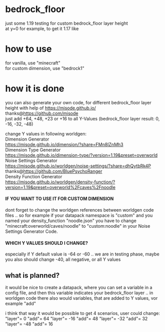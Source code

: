 # bedrock_floor
just some 1.19 testing for custom bedrock_floor layer height  
at y=0 for example, to get it 1.17 like

# how to use
for vanilla, use "minecraft"  
for custom dimension, use "bedrock1"

# how it is done
you can also generate your own code, for different bedrock_floor layer height with help of https://misode.github.io/ thanks@https://github.com/misode  
just add +64, +48, +23 or +16 to all Y-Values (bedrock_floor layer result: 0, -16, -32, -48)

change Y values in following worldgen:  
Dimension Generator  
https://misode.github.io/dimension/?share=FMn8lZnMh3  
Dimension Type Generator  
https://misode.github.io/dimension-type/?version=1.19&preset=overworld  
Noise Settings Generator  
https://misode.github.io/worldgen/noise-settings/?share=dhQytbRk4P thanks@https://github.com/BluePsychoRanger  
Density Function Generator  
https://misode.github.io/worldgen/density-function/?version=1.19&preset=overworld%2Fcaves%2Fnoodle  

#### IF YOU WANT TO USE IT FOR CUSTOM DIMENSION
dont forget to change the worldgen references between worldgen code files .. 
so for example if your datapack namespace is "custom" and you named your density_function "noodle.json" you have to change "minecraft:overworld/caves/noodle" to "custom:noodle" in your Noise Settings Generator Code.

#### WHICH Y VALUES SHOULD I CHANGE?
especially if Y default value is -64 or -60 .. we are in testing phase, maybe you also should change -40, all negative, or all Y values

## what is planned?
it would be nice to create a datapack, where you can set a variable in a config file, and then this variable indicates your bedrock_floor layer .. 
in worldgen code there also would variables, that are added to Y values, vor example "add"

i think that way it would be possible to get 4 scenarios, user could change:  
"layer"=	0		  "add"=	64
"layer"=	-16		"add"=	48
"layer"=	-32		"add"=	32
"layer"=	-48		"add"=	16

